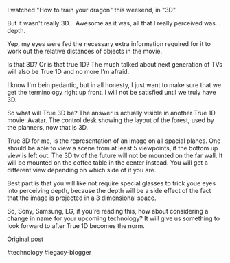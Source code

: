 <!--
date: '2010-04-11'
published: true
slug: 2010-04-3d-tv-i-think-not
time_to_read: 5
title: 3d TV? I think not!
-->

I watched "How to train your dragon" this weekend, in "3D".  
  
But it wasn't really 3D... Awesome as it was, all that I really perceived was... depth.  
  
Yep, my eyes were fed the necessary extra information required for it to work out the relative distances of objects in the movie.  
  
Is that 3D? Or is that true 1D? The much talked about next generation of TVs will also be True 1D and no more I'm afraid.  
  
I know I'm bein pedantic, but in all honesty, I just want to make sure that we get the terminology right up front. I will not be satisfied until we truly have 3D.  
  
So what will True 3D be? The answer is actually visible in another True 1D movie: Avatar. The control desk showing the layout of the forest, used by the planners, now that is 3D.   
  
True 3D for me, is the representation of an image on all spacial planes. One should be able to view a scene from at least 5 viewpoints, if the bottom up view is left out. The 3D tv of the future will not be mounted on the far wall. It will be mounted on the coffee table in the center instead. You will get a different view depending on which side of it you are.  
  
Best part is that you will like not require special glasses to trick youe eyes into perceiving depth, because the depth will be a side effect of the fact that the image is projected in a 3 dimensional space.  
  
So, Sony, Samsung, LG, if you're reading this, how about considering a change in name for your upcoming technology? It will give us something to look forward to after True 1D becomes the norm.

[Original post](https://ysfk.blogspot.com/2010/04/3d-tv-i-think-not.html)

#technology #legacy-blogger 